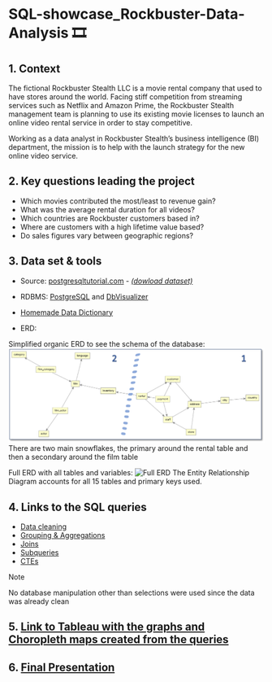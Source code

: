 # SQL-showcase_Rockbuster-Data-Analysis :film_strip:

## 1. Context

The fictional Rockbuster Stealth LLC is a movie rental company that used to have stores around the world. Facing stiff competition from streaming services such as Netflix and Amazon Prime, the Rockbuster Stealth management team is planning to use its existing movie licenses to launch an online video rental service in order to stay competitive.

Working as a data analyst in Rockbuster Stealth’s business intelligence (BI) department, the mission is to help with the launch strategy for the new online video service.

## 2. Key questions leading the project

- Which movies contributed the most/least to revenue gain?
- What was the average rental duration for all videos?
- Which countries are Rockbuster customers based in?
- Where are customers with a high lifetime value based?
- Do sales figures vary between geographic regions?
 
## 3. Data set & tools

- Source: [postgresqltutorial.com](https://www.postgresqltutorial.com/postgresql-getting-started/postgresql-sample-database) - *[(dowload dataset)](https://www.postgresqltutorial.com/wp-content/uploads/2019/05/dvdrental.zip)*

- RDBMS: [PostgreSQL](https://www.postgresql.org/) and [DbVisualizer](https://www.dbvis.com/)
  
- [Homemade Data Dictionary](Final_Presentation/20240515_DATA_Dictionary_Matthieu.pdf)
  
- ERD:

Simplified organic ERD to see the schema of the database:
![Simplified organic ERD:](https://github.com/Mattdatacol/SQL-showcase_Rockbuster-Data-Analysis/blob/400f740a577129c7ecdbd7973538b36a76631f14/images/ERD-Rockbuster-Organic.png)
There are two main snowflakes, the primary around the rental table and then a secondary around the film table

Full ERD with all tables and variables:
![Full ERD](https://github.com/Mattdatacol/SQL-showcase_Rockbuster-Data-Analysis/blob/400f740a577129c7ecdbd7973538b36a76631f14/images/ERD%20Rockbuster.png)
The Entity Relationship Diagram accounts for all 15 tables and primary keys used.


## 4. Links to the SQL queries
- [Data cleaning](Queries/Data_cleaning.md)
- [Grouping & Aggregations](Queries/Grouping&aggregations.md)
- [Joins](Queries/Joins.md)
- [Subqueries](Queries/Subqueries.md)
- [CTEs](Queries/CTEs.md)
  
> [!NOTE]
> No database manipulation other than selections were used since the data was already clean


## 5. [Link to Tableau with the graphs and Choropleth maps created from the queries](https://public.tableau.com/views/3_10Rockbusterfinal/Story1?:language=fr-FR&:sid=&:redirect=auth&:display_count=n&:origin=viz_share_link)

## 6. [Final Presentation](https://github.com/Mattdatacol/SQL-showcase_Rockbuster-Data-Analysis/blob/774e724517fb7507a294633027a13fba3235eb79/Final_Presentation/Slide%20rockbuster.pdf)
